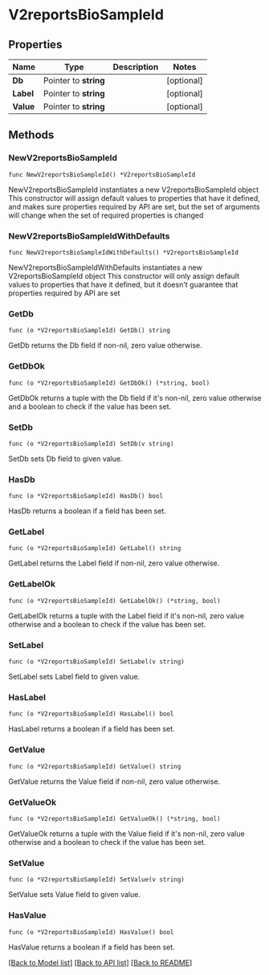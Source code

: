 # V2reportsBioSampleId

## Properties

Name | Type | Description | Notes
------------ | ------------- | ------------- | -------------
**Db** | Pointer to **string** |  | [optional] 
**Label** | Pointer to **string** |  | [optional] 
**Value** | Pointer to **string** |  | [optional] 

## Methods

### NewV2reportsBioSampleId

`func NewV2reportsBioSampleId() *V2reportsBioSampleId`

NewV2reportsBioSampleId instantiates a new V2reportsBioSampleId object
This constructor will assign default values to properties that have it defined,
and makes sure properties required by API are set, but the set of arguments
will change when the set of required properties is changed

### NewV2reportsBioSampleIdWithDefaults

`func NewV2reportsBioSampleIdWithDefaults() *V2reportsBioSampleId`

NewV2reportsBioSampleIdWithDefaults instantiates a new V2reportsBioSampleId object
This constructor will only assign default values to properties that have it defined,
but it doesn't guarantee that properties required by API are set

### GetDb

`func (o *V2reportsBioSampleId) GetDb() string`

GetDb returns the Db field if non-nil, zero value otherwise.

### GetDbOk

`func (o *V2reportsBioSampleId) GetDbOk() (*string, bool)`

GetDbOk returns a tuple with the Db field if it's non-nil, zero value otherwise
and a boolean to check if the value has been set.

### SetDb

`func (o *V2reportsBioSampleId) SetDb(v string)`

SetDb sets Db field to given value.

### HasDb

`func (o *V2reportsBioSampleId) HasDb() bool`

HasDb returns a boolean if a field has been set.

### GetLabel

`func (o *V2reportsBioSampleId) GetLabel() string`

GetLabel returns the Label field if non-nil, zero value otherwise.

### GetLabelOk

`func (o *V2reportsBioSampleId) GetLabelOk() (*string, bool)`

GetLabelOk returns a tuple with the Label field if it's non-nil, zero value otherwise
and a boolean to check if the value has been set.

### SetLabel

`func (o *V2reportsBioSampleId) SetLabel(v string)`

SetLabel sets Label field to given value.

### HasLabel

`func (o *V2reportsBioSampleId) HasLabel() bool`

HasLabel returns a boolean if a field has been set.

### GetValue

`func (o *V2reportsBioSampleId) GetValue() string`

GetValue returns the Value field if non-nil, zero value otherwise.

### GetValueOk

`func (o *V2reportsBioSampleId) GetValueOk() (*string, bool)`

GetValueOk returns a tuple with the Value field if it's non-nil, zero value otherwise
and a boolean to check if the value has been set.

### SetValue

`func (o *V2reportsBioSampleId) SetValue(v string)`

SetValue sets Value field to given value.

### HasValue

`func (o *V2reportsBioSampleId) HasValue() bool`

HasValue returns a boolean if a field has been set.


[[Back to Model list]](../README.md#documentation-for-models) [[Back to API list]](../README.md#documentation-for-api-endpoints) [[Back to README]](../README.md)


